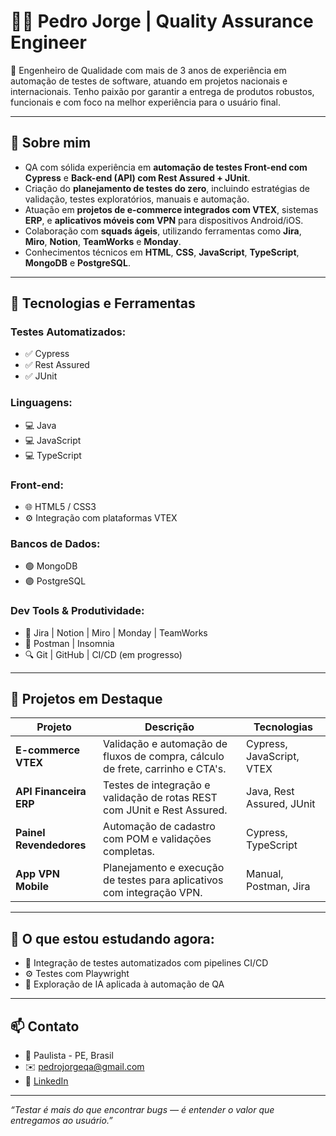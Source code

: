 # 👨‍💻 Pedro Jorge | Quality Assurance Engineer

🎯 Engenheiro de Qualidade com mais de 3 anos de experiência em automação de testes de software, atuando em projetos nacionais e internacionais. Tenho paixão por garantir a entrega de produtos robustos, funcionais e com foco na melhor experiência para o usuário final.

---

## 💼 Sobre mim

- QA com sólida experiência em **automação de testes Front-end com Cypress** e **Back-end (API) com Rest Assured + JUnit**.
- Criação do **planejamento de testes do zero**, incluindo estratégias de validação, testes exploratórios, manuais e automação.
- Atuação em **projetos de e-commerce integrados com VTEX**, sistemas **ERP**, e **aplicativos móveis com VPN** para dispositivos Android/iOS.
- Colaboração com **squads ágeis**, utilizando ferramentas como **Jira**, **Miro**, **Notion**, **TeamWorks** e **Monday**.
- Conhecimentos técnicos em **HTML**, **CSS**, **JavaScript**, **TypeScript**, **MongoDB** e **PostgreSQL**.

---

## 🧰 Tecnologias e Ferramentas

### Testes Automatizados:
- ✅ Cypress
- ✅ Rest Assured
- ✅ JUnit

### Linguagens:
- 💻 Java
- 💻 JavaScript
- 💻 TypeScript

### Front-end:
- 🌐 HTML5 / CSS3
- ⚙️ Integração com plataformas VTEX

### Bancos de Dados:
- 🟢 MongoDB
- 🟣 PostgreSQL

### Dev Tools & Produtividade:
- 📌 Jira | Notion | Miro | Monday | TeamWorks
- 🧪 Postman | Insomnia
- 🔍 Git | GitHub | CI/CD (em progresso)

---

## 📂 Projetos em Destaque

| Projeto | Descrição | Tecnologias |
|--------|-----------|-------------|
| **E-commerce VTEX** | Validação e automação de fluxos de compra, cálculo de frete, carrinho e CTA's. | Cypress, JavaScript, VTEX |
| **API Financeira ERP** | Testes de integração e validação de rotas REST com JUnit e Rest Assured. | Java, Rest Assured, JUnit |
| **Painel Revendedores** | Automação de cadastro com POM e validações completas. | Cypress, TypeScript |
| **App VPN Mobile** | Planejamento e execução de testes para aplicativos com integração VPN. | Manual, Postman, Jira |

---

## 🧠 O que estou estudando agora:
- 🧪 Integração de testes automatizados com pipelines CI/CD
- ⚙️ Testes com Playwright
- 🤖 Exploração de IA aplicada à automação de QA

---

## 📫 Contato

- 📍 Paulista - PE, Brasil  
- ✉️ pedrojorgeqa@gmail.com  
- 💼 [LinkedIn](https://www.linkedin.com/in/pedrojorgeqa/)  

---

_“Testar é mais do que encontrar bugs — é entender o valor que entregamos ao usuário.”_
